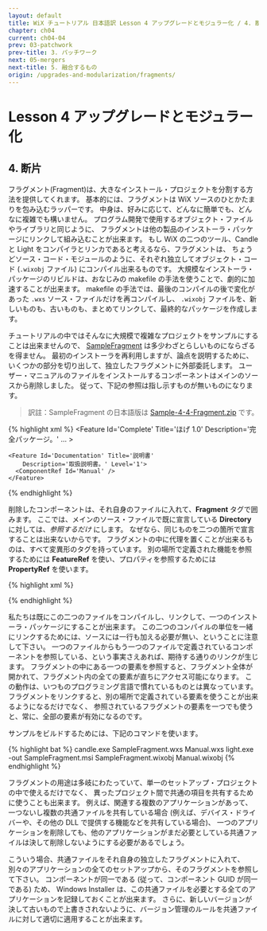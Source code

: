 ```yaml
---
layout: default
title: WiX チュートリアル 日本語訳 Lesson 4 アップグレードとモジュラー化 / 4. 断片
chapter: ch04
current: ch04-04
prev: 03-patchwork
prev-title: 3. パッチワーク
next: 05-mergers
next-title: 5. 融合するもの
origin: /upgrades-and-modularization/fragments/
---
```

# Lesson 4 アップグレードとモジュラー化

## 4. 断片

フラグメント(Fragment)は、大きなインストール・プロジェクトを分割する方法を提供してくれます。
基本的には、フラグメントは WiX ソースのひとかたまりを包み込むラッパーです。
中身は、好みに応じて、どんなに簡単でも、どんなに複雑でも構いません。
プログラム開発で使用するオブジェクト・ファイルやライブラリと同じように、
フラグメントは他の製品のインストーラ・パッケージにリンクして組み込むことが出来ます。
もし WiX の二つのツール、Candle と Light をコンパイラとリンカであると考えるなら、フラグメントは、
ちょうどソース・コード・モジュールのように、それぞれ独立してオブジェクト・コード (`.wixobj` ファイル) にコンパイル出来るものです。
大規模なインストーラ・パッケージのリビルドは、おなじみの makefile の手法を使うことで、劇的に加速することが出来ます。
makefile の手法では、最後のコンパイルの後で変化があった `.wxs` ソース・ファイルだけを再コンパイルし、
`.wixobj` ファイルを、新しいものも、古いものも、まとめてリンクして、最終的なパッケージを作成します。

チュートリアルの中ではそんなに大規模で複雑なプロジェクトをサンプルにすることは出来ませんので、
[SampleFragment](https://www.firegiant.com/system/files/samples/SampleFragment.zip) は多少わざとらしいものにならざるを得ません。
最初のインストーラを再利用しますが、論点を説明するために、いくつかの部分を切り出して、独立したフラグメントに外部委託します。
ユーザー・マニュアルのファイルをインストールするコンポーネントはメインのソースから削除しました。
従って、下記の参照は指し示すものが無いものになります。

> 訳註：SampleFragment の日本語版は [Sample-4-4-Fragment.zip](/samples/Sample-4-4-Fragment.zip) です。

{% highlight xml %}
  <Feature Id='Complete' Title='ほげ 1.0' Description='完全パッケージ。'
      ... >

    <Feature Id='Documentation' Title='説明書'
        Description='取扱説明書。' Level='1'>
      <ComponentRef Id='Manual' />
    </Feature>
  </Feature>
{% endhighlight %}

削除したコンポーネントは、それ自身のファイルに入れて、**Fragment** タグで囲みます。
ここでは、メインのソース・ファイルで既に宣言している **Directory** に対しては、*参照するだけ* にします。
なぜなら、同じものを二つの箇所で宣言することは出来ないからです。
フラグメントの中に代理を置くことが出来るものは、すべて変異形のタグを持っています。
別の場所で定義された機能を参照するためには **FeatureRef** を使い、プロパティを参照するためには **PropertyRef** を使います。

{% highlight xml %}
<?xml version='1.0' encoding='utf-8'?>
<Wix xmlns='http://schemas.microsoft.com/wix/2006/wi'>
  <Fragment Id='FragmentManual'>
    <DirectoryRef Id='INSTALLDIR'>
      <Component Id='Manual'
          Guid='YOURGUID-574D-4A9A-A266-5B5EC2C022A4'>
        <File Id='Manual' Name='Manual.pdf' DiskId='1'
            Source='Manual.pdf' KeyPath='yes'>
          <Shortcut Id="startmenuManual" Directory="ProgramMenuDir"
              Name="取扱説明書" Advertise="yes" />
        </File>
      </Component>
    </DirectoryRef>

  </Fragment>
</Wix>
{% endhighlight %}

私たちは既にこの二つのファイルをコンパイルし、リンクして、一つのインストーラ・パッケージにすることが出来ます。
この二つのコンパイルの単位を一緒にリンクするためには、ソースには一行も加える必要が無い、ということに注意して下さい。
一つのファイルからもう一つのファイルで定義されているコンポーネントを参照している、という事実さえあれば、期待する通りのリンクが生じます。
フラグメントの中にある一つの要素を参照すると、フラグメント全体が開かれて、フラグメント内の全ての要素が直ちにアクセス可能になります。
この動作は、いつものプログラミング言語で慣れているものとは異なっています。
フラグメントをリンクすると、別の場所で定義されている要素を使うことが出来るようになるだけでなく、
参照されているフラグメントの要素を一つでも使うと、常に、全部の要素が有効になるのです。

サンプルをビルドするためには、下記のコマンドを使います。

{% highlight bat %}
candle.exe SampleFragment.wxs Manual.wxs
light.exe -out SampleFragment.msi SampleFragment.wixobj Manual.wixobj
{% endhighlight %}

フラグメントの用途は多岐にわたっていて、単一のセットアップ・プロジェクトの中で使えるだけでなく、
異ったプロジェクト間で共通の項目を共有するために使うことも出来ます。
例えば、関連する複数のアプリケーションがあって、一つないし複数の共通ファイルを共有している場合
(例えば、デバイス・ドライバーや、その他の DLL で提供する機能などを共有している場合)、
一つのアプリケーションを削除しても、他のアプリケーションがまだ必要としている共通ファイルは決して削除しないようにする必要があるでしょう。

こういう場合、共通ファイルをそれ自身の独立したフラグメントに入れて、
別々のアプリケーションの全てのセットアップから、そのフラグメントを参照して下さい。
コンポーネントが同一である (従って、コンポーネント GUID が同一である) ため、
Windows Installer は、この共通ファイルを必要とする全てのアプリケーションを記録しておくことが出来ます。
さらに、新しいバージョンが決して古いもので上書きされないように、バージョン管理のルールを共通ファイルに対して適切に適用することが出来ます。